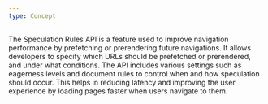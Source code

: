 ```yaml
---
type: Concept
---
```


The Speculation Rules API is a feature used to improve navigation performance by prefetching or prerendering future navigations. It allows developers to specify which URLs should be prefetched or prerendered, and under what conditions. The API includes various settings such as eagerness levels and document rules to control when and how speculation should occur. This helps in reducing latency and improving the user experience by loading pages faster when users navigate to them.